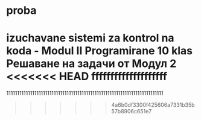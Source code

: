 # proba
izuchavane  sistemi za kontrol na koda - Modul II Programirane 10 klas
Решаване на задачи от Модул 2
<<<<<<< HEAD
ffffffffffffffffffff
=======
1111111111111111111111111111111111111111111111111111111111111111111111111
>>>>>>> 4a6b0df3300f425606a7331b35b57b8906c651e7
